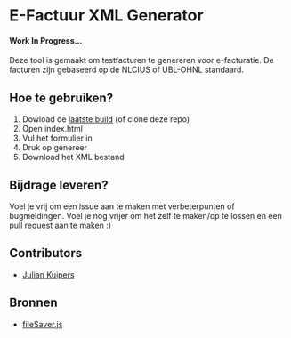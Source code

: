 # E-Factuur XML Generator

#### Work In Progress...

Deze tool is gemaakt om testfacturen te genereren voor e-facturatie. De facturen zijn gebaseerd op de NLCIUS of UBL-OHNL standaard.

## Hoe te gebruiken?
1. Dowload de [laatste build]() (of clone deze repo) 
2. Open index.html
2. Vul het formulier in
3. Druk op genereer
4. Download het XML bestand

## Bijdrage leveren?
Voel je vrij om een issue aan te maken met verbeterpunten of bugmeldingen. Voel je nog vrijer om het zelf te maken/op te lossen en een pull request aan te maken :)

## Contributors
- [Julian Kuipers](https://www.linkedin.com/in/juliankuipers/)

## Bronnen
- [fileSaver.js](https://github.com/eligrey/FileSaver.js)
